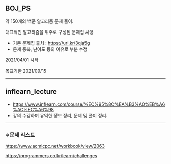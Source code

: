 
## BOJ_PS

약 150개의 백준 알고리즘 문제 풀이.  

대표적인 알고리즘을 위주로 구성된 문제집 사용  
 - 기존 문제집 출처 : https://url.kr/3qja5g
 - 문제 중복, 난이도 등의 이유로 부분 수정

2021/04/01 시작  

목표기한 2021/09/15  

--------------

## inflearn_lecture

- https://www.inflearn.com/course/%EC%95%8C%EA%B3%A0%EB%A6%AC%EC%A6%98
- 강의 수강하며 유익한 정보 정리, 문제 및 풀이 정리.


------------------

### ※문제 리스트

https://www.acmicpc.net/workbook/view/2063

https://programmers.co.kr/learn/challenges

